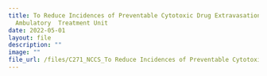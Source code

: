 ```yaml
---
title: To Reduce Incidences of Preventable Cytotoxic Drug Extravasation in
  Ambulatory  Treatment Unit
date: 2022-05-01
layout: file
description: ""
image: ""
file_url: /files/C271_NCCS_To Reduce Incidences of Preventable Cytotoxic Drug.pdf
---
```

